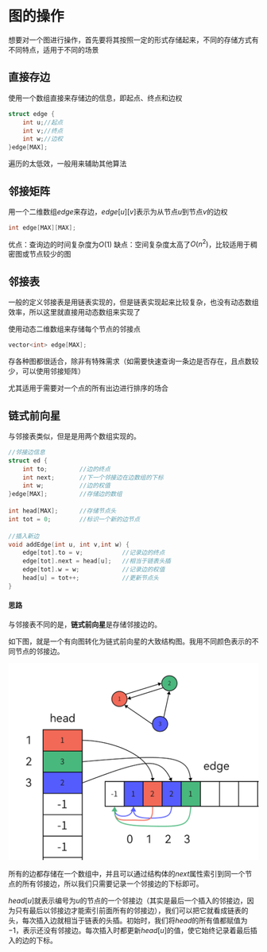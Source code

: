 # 图的操作

想要对一个图进行操作，首先要将其按照一定的形式存储起来，不同的存储方式有不同特点，适用于不同的场景

## **直接存边**

使用一个数组直接来存储边的信息，即起点、终点和边权

```cpp
struct edge {
    int u;//起点
    int v;//终点
    int w;//边权
}edge[MAX];
```
遍历的太低效，一般用来辅助其他算法

## **邻接矩阵**

用一个二维数组$edge$来存边，$edge[u][v]$表示为从节点$u$到节点$v$的边权
```cpp
int edge[MAX][MAX];
```
优点：查询边的时间复杂度为$O(1)$
缺点：空间复杂度太高了$O(n^2)$，比较适用于稠密图或节点较少的图

## **邻接表**

一般的定义邻接表是用链表实现的，但是链表实现起来比较复杂，也没有动态数组效率，所以这里就直接用动态数组来实现了

使用动态二维数组来存储每个节点的邻接点
```cpp
vector<int> edge[MAX];
```
存各种图都很适合，除非有特殊需求（如需要快速查询一条边是否存在，且点数较少，可以使用邻接矩阵）

尤其适用于需要对一个点的所有出边进行排序的场合

## **链式前向星**

与邻接表类似，但是是用两个数组实现的。

```cpp
//邻接边信息
struct ed {
    int to;         //边的终点
    int next;       //下一个邻接边在边数组的下标
    int w;          //边的权值
}edge[MAX];         //存储边的数组

int head[MAX];      //存储节点头
int tot = 0;        //标识一个新的边节点

//插入新边
void addEdge(int u, int v,int w) {
    edge[tot].to = v;           //记录边的终点
    edge[tot].next = head[u];   //相当于链表头插
    edge[tot].w = w;            //记录边的权值
    head[u] = tot++;            //更新节点头
}
```
#### 思路
与邻接表不同的是，**链式前向星**是存储邻接边的。

如下图，就是一个有向图转化为链式前向星的大致结构图。我用不同颜色表示的不同节点的邻接边。

![Image title](img/01.png)


所有的边都存储在一个数组中，并且可以通过结构体的$next$属性索引到同一个节点的所有邻接边，所以我们只需要记录一个邻接边的下标即可。

$head[u]$就表示编号为$u$的节点的一个邻接边（其实是最后一个插入的邻接边，因为只有最后以邻接边才能索引前面所有的邻接边），我们可以把它就看成链表的头，每次插入边就相当于链表的头插。初始时，我们将$head$的所有值都赋值为$-1$，表示还没有邻接边。每次插入时都更新$head[u]$的值，使它始终记录着最后插入的边的下标。
